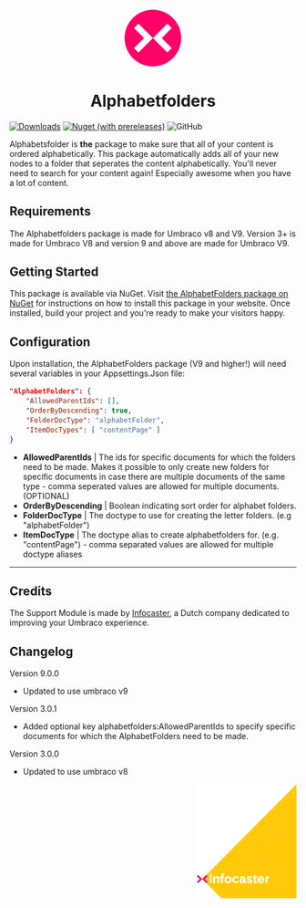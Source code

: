 <h3 align="center">
<img height="100" src="docs/assets/infocaster_nuget_pink.svg">
</h3>

<h1 align="center">
Alphabetfolders
</h1>

[![Downloads](https://img.shields.io/nuget/dt/Infocaster.Umbraco.AlphabetFolders?color=ffc800)](https://www.nuget.org/packages/Infocaster.Umbraco.AlphabetFolders/)
[![Nuget (with prereleases)](https://img.shields.io/nuget/vpre/Infocaster.Umbraco.AlphabetFolders?color=ff0069)](https://www.nuget.org/packages/Infocaster.Umbraco.AlphabetFolders/)
![GitHub](https://img.shields.io/github/license/Infocaster/AlphabetFolders?color=ffc800)

Alphabetsfolder is <b>the</b> package to make sure that all of your content is ordered alphabetically.
This package automatically adds all of your new nodes to a folder that seperates the content alphabetically.
You'll never need to search for your content again! Especially awesome when you have a lot of content.

## Requirements
The Alphabetfolders package is made for Umbraco v8 and V9.
Version 3+ is made for Umbraco V8 and version 9 and above are made for Umbraco V9.

## Getting Started
This package is available via NuGet. Visit [the AlphabetFolders package on NuGet](https://www.nuget.org/packages/Infocaster.Umbraco.AlphabetFolders/) for instructions on how to install this package in your website.
Once installed, build your project and you're ready to make your visitors happy.

## Configuration
Upon installation, the AlphabetFolders package (V9 and higher!) will need several variables in your Appsettings.Json file:

```json
"AlphabetFolders": {
    "AllowedParentIds": [],            
    "OrderByDescending": true,         
    "FolderDocType": "alphabetFolder",      
    "ItemDocTypes": [ "contentPage" ]  
}
```

- **AllowedParentIds** | The ids for specific documents for which the folders need to be made. Makes it possible to only create new folders for specific documents in case there are multiple documents of the same type - comma seperated values are allowed for multiple documents. (OPTIONAL)
- **OrderByDescending** | Boolean indicating sort order for alphabet folders.
- **FolderDocType** | The doctype to use for creating the letter folders. (e.g "alphabetFolder")
- **ItemDocType** | The doctype alias to create alphabetfolders for. (e.g. "contentPage") - comma separated values are allowed for multiple doctype aliases 


-----

## Credits
The Support Module is made by [Infocaster](https://infocaster.net), a Dutch company dedicated to improving your Umbraco experience.

## Changelog
Version 9.0.0
- Updated to use umbraco v9

Version 3.0.1
- Added optional key alphabetfolders:AllowedParentIds to specify specific documents for which the AlphabetFolders need to be made.

Version 3.0.0
- Updated to use umbraco v8

<a href="https://infocaster.net">
<img align="right" height="200" src="docs/assets/Infocaster_Corner.png">
</a>